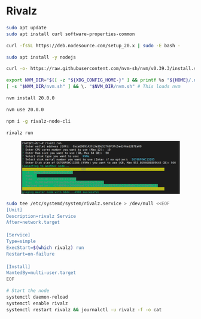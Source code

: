 # Rivalz

```bash
sudo apt update
sudo apt install curl software-properties-common
```

```bash
curl -fsSL https://deb.nodesource.com/setup_20.x | sudo -E bash -
```

```bash
sudo apt install -y nodejs
```

```bash
curl -o- https://raw.githubusercontent.com/nvm-sh/nvm/v0.39.3/install.sh | bash
```

```bash
export NVM_DIR="$([ -z "${XDG_CONFIG_HOME-}" ] && printf %s "${HOME}/.nvm" || printf %s "${XDG_CONFIG_HOME}/nvm")"
[ -s "$NVM_DIR/nvm.sh" ] && \. "$NVM_DIR/nvm.sh" # This loads nvm
```

```bash
nvm install 20.0.0
```

```bash
nvm use 20.0.0
```

```bash
npm i -g rivalz-node-cli
```

```bash
rivalz run
```

<figure><img src="../.gitbook/assets/image.png" alt=""><figcaption></figcaption></figure>

```bash
sudo tee /etc/systemd/system/rivalz.service > /dev/null <<EOF
[Unit]
Description=rivalz Service
After=network.target

[Service]
Type=simple
ExecStart=$(which rivalz) run
Restart=on-failure

[Install]
WantedBy=multi-user.target
EOF
```

```bash
# Start the node
systemctl daemon-reload
systemctl enable rivalz
systemctl restart rivalz && journalctl -u rivalz -f -o cat
```
